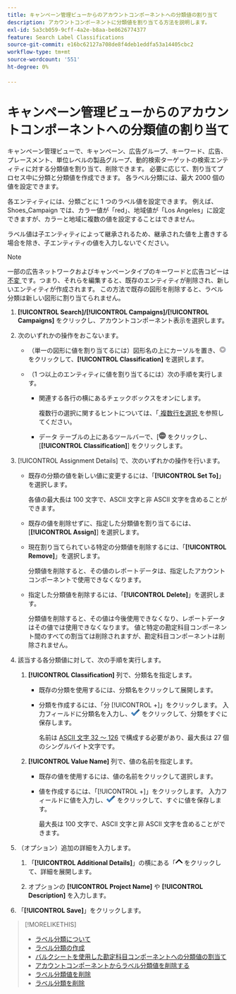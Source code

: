 ```yaml
---
title: キャンペーン管理ビューからのアカウントコンポーネントへの分類値の割り当て
description: アカウントコンポーネントに分類値を割り当てる方法を説明します。
exl-id: 5a3cb059-9cff-4a2e-b8aa-be8626774377
feature: Search Label Classifications
source-git-commit: e16bc62127a708de8f4deb1eddfa53a14405cbc2
workflow-type: tm+mt
source-wordcount: '551'
ht-degree: 0%

---
```


# キャンペーン管理ビューからのアカウントコンポーネントへの分類値の割り当て

キャンペーン管理ビューで、キャンペーン、広告グループ、キーワード、広告、プレースメント、単位レベルの製品グループ、動的検索ターゲットの検索エンティティに対する分類値を割り当て、削除できます。 必要に応じて、割り当てプロセス中に分類と分類値を作成できます。 各ラベル分類には、最大 2000 個の値を設定できます。

各エンティティには、分類ごとに 1 つのラベル値を設定できます。 例えば、Shoes_Campaign では、カラー値が「red」、地域値が「Los Angeles」に設定できますが、カラーと地域に複数の値を設定することはできません。

ラベル値は子エンティティによって継承されるため、継承された値を上書きする場合を除き、子エンティティの値を入力しないでください。

>[!NOTE]
>
>一部の広告ネットワークおよびキャンペーンタイプのキーワードと広告コピーは [ 不変 ](/help/search-social-commerce/campaign-management/faqs-campaigns.md) です。つまり、それらを編集すると、既存のエンティティが削除され、新しいエンティティが作成されます。 この方法で既存の図形を削除すると、ラベル分類は新しい図形に割り当てられません。

1. **[!UICONTROL Search]/[!UICONTROL Campaigns]/[!UICONTROL Campaigns]** をクリックし、アカウントコンポーネント表示を選択します。

1. 次のいずれかの操作をおこないます。

   * （単一の図形に値を割り当てるには）図形名の上にカーソルを置き、![ メニューボタン ](/help/search-social-commerce/assets/arrow-dropdown-menu.png " メニューボタン ") をクリックして、**[!UICONTROL Classification]** を選択します。

   * （1 つ以上のエンティティに値を割り当てるには）次の手順を実行します。

      * 関連する各行の横にあるチェックボックスをオンにします。

        複数行の選択に関するヒントについては、「[ 複数行を選択 ](/help/search-social-commerce/common-tasks/navigation-editing-selection/multiple-rows-select.md) を参照してください。

      * データ テーブルの上にあるツールバーで、&lbrack;![ その他 ](/help/search-social-commerce/assets/more.png " を表示 ") をクリックし、[**[!UICONTROL Classification]**] をクリックします。

1. [!UICONTROL Assignment Details] で、次のいずれかの操作を行います。

   * 既存の分類の値を新しい値に変更するには、「**[!UICONTROL Set To]**」を選択します。

     各値の最大長は 100 文字で、ASCII 文字と非 ASCII 文字を含めることができます。

   * 既存の値を削除せずに、指定した分類値を割り当てるには、[**[!UICONTROL Assign]**] を選択します。

   * 現在割り当てられている特定の分類値を削除するには、「**[!UICONTROL Remove]**」を選択します。

     分類値を削除すると、その値のレポートデータは、指定したアカウントコンポーネントで使用できなくなります。

   * 指定した分類値を削除するには、「**[!UICONTROL Delete]**」を選択します。

     分類値を削除すると、その値は今後使用できなくなり、レポートデータはその値では使用できなくなります。 値と特定の勘定科目コンポーネント間のすべての割当ては削除されますが、勘定科目コンポーネントは削除されません。

1. 該当する各分類値に対して、次の手順を実行します。

   1. **[!UICONTROL Classification]** 列で、分類名を指定します。

      * 既存の分類を使用するには、分類名をクリックして展開します。

      * 分類を作成するには、「分 [!UICONTROL +]」をクリックします。 入力フィールドに分類名を入力し、![ 保存 ](/help/search-social-commerce/assets/select.png " 保存 ") をクリックして、分類をすぐに保存します。

        名前は [ASCII 文字 32 ～ 126](https://www.asciitable.com/) で構成する必要があり、最大長は 27 個のシングルバイト文字です。

   1. **[!UICONTROL Value Name]** 列で、値の名前を指定します。

      * 既存の値を使用するには、値の名前をクリックして選択します。

      * 値を作成するには、「[!UICONTROL +]」をクリックします。 入力フィールドに値を入力し、![ 保存 ](/help/search-social-commerce/assets/select.png " 保存 ") をクリックして、すぐに値を保存します。

        最大長は 100 文字で、ASCII 文字と非 ASCII 文字を含めることができます。

1. （オプション）追加の詳細を入力します。

   1. 「**[!UICONTROL Additional Details]**」の横にある「![ 開く ](/help/search-social-commerce/assets/chevron-up.png " 開く ") をクリックして、詳細を展開します。

   1. オプションの **[!UICONTROL Project Name]** や **[!UICONTROL Description]** を入力します。

1. 「**[!UICONTROL Save]**」をクリックします。

>[!MORELIKETHIS]
>
>* [ ラベル分類について ](classification-about.md)
>* [ ラベル分類の作成 ](classification-create.md)
>* [ バルクシートを使用した勘定科目コンポーネントへの分類値の割当て ](classification-values-assign-bulksheets.md)
>* [ アカウントコンポーネントからラベル分類値を削除する ](classification-values-remove.md)
>* [ ラベル分類値を削除 ](classification-values-delete.md)
>* [ ラベル分類を削除 ](classification-delete.md)
